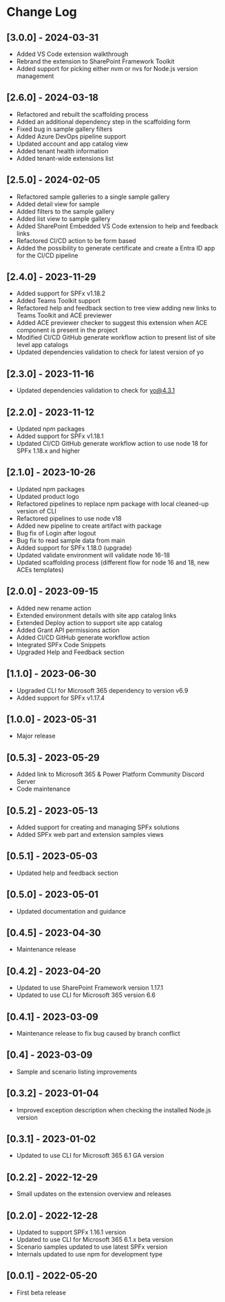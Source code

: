 # Change Log

## [3.0.0] - 2024-03-31

- Added VS Code extension walkthrough
- Rebrand the extension to SharePoint Framework Toolkit
- Added support for picking either nvm or nvs for Node.js version management

## [2.6.0] - 2024-03-18

- Refactored and rebuilt the scaffolding process
- Added an additional dependency step in the scaffolding form
- Fixed bug in sample gallery filters
- Added Azure DevOps pipeline support
- Updated account and app catalog view
- Added tenant health information 
- Added tenant-wide extensions list

## [2.5.0] - 2024-02-05

- Refactored sample galleries to a single sample gallery
- Added detail view for sample
- Added filters to the sample gallery
- Added list view to sample gallery
- Added SharePoint Embedded VS Code extension to help and feedback links
- Refactored CI/CD action to be form based 
- Added the possibility to generate certificate and create a Entra ID app for the CI/CD pipeline

## [2.4.0] - 2023-11-29

- Added support for SPFx v1.18.2
- Added Teams Toolkit support
- Refactored help and feedback section to tree view adding new links to Teams Toolkit and ACE previewer
- Added ACE previewer checker to suggest this extension when ACE component is present in the project
- Modified CI/CD GitHub generate workflow action to present list of site level app catalogs
- Updated dependencies validation to check for latest version of yo

## [2.3.0] - 2023-11-16

- Updated dependencies validation to check for yo@4.3.1

## [2.2.0] - 2023-11-12

- Updated npm packages
- Added support for SPFx v1.18.1
- Updated CI/CD GitHub generate workflow action to use node 18 for SPFx 1.18.x and higher

## [2.1.0] - 2023-10-26

- Updated npm packages
- Updated product logo
- Refactored pipelines to replace npm package with local cleaned-up
version of CLI
- Refactored pipelines to use node v18
- Added new pipeline to create artifact with package
- Bug fix of Login after logout
- Bug fix to read sample data from main
- Added support for SPFx 1.18.0 (upgrade)
- Updated validate environment will validate node 16-18
- Updated scaffolding process (different flow for node 16 and 18, new
ACEs templates)

## [2.0.0] - 2023-09-15

- Added new rename action
- Extended environment details with site app catalog links
- Extended Deploy action to support site app catalog
- Added Grant API permissions action
- Added CI/CD GitHub generate workflow action
- Integrated SPFx Code Snippets
- Upgraded Help and Feedback section

## [1.1.0] - 2023-06-30

- Upgraded CLI for Microsoft 365 dependency to version v6.9
- Added support for SPFx v1.17.4

## [1.0.0] - 2023-05-31

- Major release

## [0.5.3] - 2023-05-29

- Added link to Microsoft 365 & Power Platform Community Discord Server
- Code maintenance

## [0.5.2] - 2023-05-13

- Added support for creating and managing SPFx solutions
- Added SPFx web part and extension samples views

## [0.5.1] - 2023-05-03

- Updated help and feedback section

## [0.5.0] - 2023-05-01

- Updated documentation and guidance

## [0.4.5] - 2023-04-30

- Maintenance release

## [0.4.2] - 2023-04-20

- Updated to use SharePoint Framework version 1.17.1
- Updated to use CLI for Microsoft 365 version 6.6

## [0.4.1] - 2023-03-09

- Maintenance release to fix bug caused by branch conflict

## [0.4] - 2023-03-09

- Sample and scenario listing improvements

## [0.3.2] - 2023-01-04

- Improved exception description when checking the installed Node.js version

## [0.3.1] - 2023-01-02

- Updated to use CLI for Microsoft 365 6.1 GA version

## [0.2.2] - 2022-12-29

- Small updates on the extension overview and releases

## [0.2.0] - 2022-12-28

- Updated to support SPFx 1.16.1 version
- Updated to use CLI for Microsoft 365 6.1.x beta version 
- Scenario samples updated to use latest SPFx version
- Internals updated to use npm for development type

## [0.0.1] - 2022-05-20

- First beta release